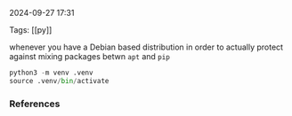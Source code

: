 
2024-09-27 17:31

Tags: [[py]]

whenever you have a Debian based distribution in order to actually protect against mixing packages betwn `apt` and `pip`
```python 
python3 -m venv .venv
source .venv/bin/activate
```

### References
